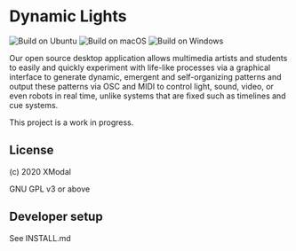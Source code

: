 # Dynamic Lights

![Build on Ubuntu](https://github.com/Xmodal/dynamiclight/workflows/Build%20on%20Ubuntu/badge.svg) ![Build on macOS](https://github.com/Xmodal/dynamiclight/workflows/Build%20on%20macOS/badge.svg) ![Build on Windows](https://github.com/Xmodal/dynamiclight/workflows/Build%20on%20Windows/badge.svg)

Our open source desktop application allows multimedia artists
and students to easily and quickly experiment with life-like processes
via a graphical interface to generate dynamic, emergent
and self-organizing patterns and output these patterns via OSC
and MIDI to control light, sound, video, or even robots in real time,
unlike systems that are fixed such as timelines and cue systems.

This project is a work in progress.

## License

(c) 2020 XModal

GNU GPL v3 or above

## Developer setup

See INSTALL.md

